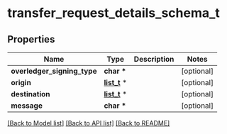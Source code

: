 # transfer_request_details_schema_t

## Properties
Name | Type | Description | Notes
------------ | ------------- | ------------- | -------------
**overledger_signing_type** | **char \*** |  | [optional] 
**origin** | [**list_t**](origin_transfer_schema.md) \* |  | [optional] 
**destination** | [**list_t**](destination_transfer_schema.md) \* |  | [optional] 
**message** | **char \*** |  | [optional] 

[[Back to Model list]](../README.md#documentation-for-models) [[Back to API list]](../README.md#documentation-for-api-endpoints) [[Back to README]](../README.md)


